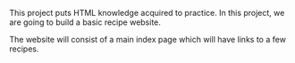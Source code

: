 This project puts HTML knowledge acquired to practice. In this project, we are going to build a basic recipe website.

The website will consist of a main index page which will have links to a few recipes.